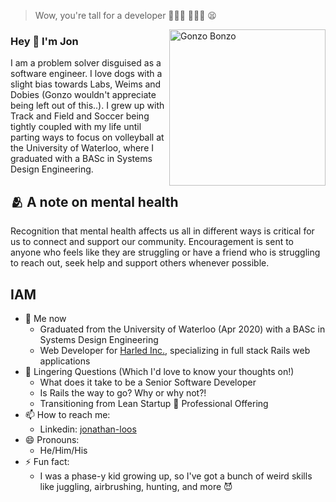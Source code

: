 > Wow, you're tall for a developer 🤦🏼‍♂️ 🙅🏼‍♂️ 😫 
<img src="IMG_2199.png" alt="Gonzo Bonzo" width="250px" align="right" />

### Hey 👋 I'm Jon

I am a problem solver disguised as a software engineer. I love dogs with a slight bias towards Labs, Weims and Dobies (Gonzo wouldn't appreciate being left out of this..). I grew up with Track and Field and Soccer being tightly coupled with my life until parting ways to focus on volleyball at the University of Waterloo, where I graduated with a BASc in Systems Design Engineering.

## 🫂 A note on mental health
Recognition that mental health affects us all in different ways is critical for us to connect and support our community. Encouragement is sent to anyone who feels like they are struggling or have a friend who is struggling to reach out, seek help and support others whenever possible.

## IAM
- 🔭 Me now
  - Graduated from the University of Waterloo (Apr 2020) with a BASc in Systems Design Engineering
  - Web Developer for [Harled Inc.](https://github.com/harled), specializing in full stack Rails web applications
- 🤔 Lingering Questions (Which I'd love to know your thoughts on!)
  - What does it take to be a Senior Software Developer
  - Is Rails the way to go? Why or why not?!
  - Transitioning from Lean Startup 🔀 Professional Offering
- 📫 How to reach me:
  - Linkedin: [jonathan-loos](https://www.linkedin.com/in/jonathan-loos/)
- 😄 Pronouns:
  - He/Him/His
- ⚡ Fun fact:
  - I was a phase-y kid growing up, so I've got a bunch of weird skills like juggling, airbrushing, hunting, and more 😈 
